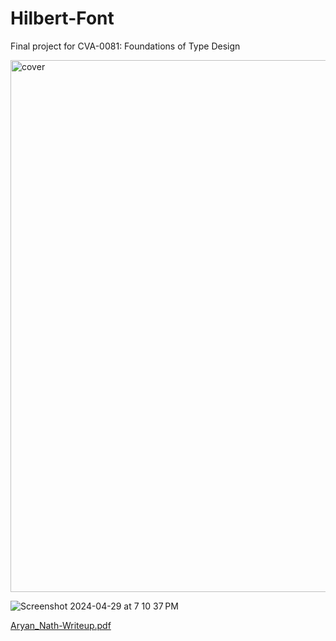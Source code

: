 # Hilbert-Font
Final project for CVA-0081: Foundations of Type Design

<img width="851" alt="cover" src="https://github.com/natharyan/Hilbert-Typeface/assets/74306760/87399c76-d2dc-466b-85f3-34fa641eb9c3">

![Screenshot 2024-04-29 at 7 10 37 PM](https://github.com/natharyan/Hilbert-Typeface/assets/74306760/5a7494bd-4819-4037-b227-d9db17ca4cf5)

[Aryan_Nath-Writeup.pdf](https://github.com/natharyan/Hilbert-Typeface/files/15141192/Aryan_Nath-Writeup.pdf)
